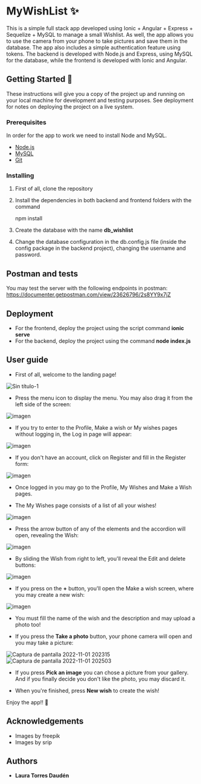 # MyWishList ✨

This is a simple full stack app developed using Ionic + Angular + Express + Sequelize + MySQL to manage a small Wishlist. 
As well, the app allows you to use the camera from your phone to take pictures and save them in the database. The app also includes a simple authentication feature using tokens.
The backend is developed with Node.js and Express, using MySQL for the database, while the frontend is developed with Ionic and Angular.


## Getting Started 🚀

These instructions will give you a copy of the project up and running on
your local machine for development and testing purposes. See deployment
for notes on deploying the project on a live system.

### Prerequisites

In order for the app to work we need to install Node and MySQL.
- [Node.js](https://nodejs.org/es/download/)
- [MySQL](https://www.mysql.com/downloads/)
- [Git](https://git-scm.com/downloads)

### Installing

 1) First of all, clone the repository

 2) Install the dependencies in both backend and frontend folders with the command

    npm install
    
 3) Create the database with the name **db_wishlist**
 
 4) Change the database configuration in the db.config.js file (inside the config package in the backend project), changing the username and password.

## Postman and tests
You may test the server with the following endpoints in postman: https://documenter.getpostman.com/view/23626796/2s8YY9x7jZ

## Deployment

* For the frontend, deploy the project using the script command **ionic serve**
* For the backend, deploy the project using the command **node index.js**

## User guide
* First of all, welcome to the landing page!

![Sin título-1](https://user-images.githubusercontent.com/84546617/199816702-cc21c9ce-af6b-46fc-9ba8-f882a757133d.jpg)

* Press the menu icon to display the menu. You may also drag it from the left side of the screen:

![imagen](https://user-images.githubusercontent.com/84546617/199817714-c3c365f3-853a-4866-8992-a889ac9f0d3b.png)

* If you try to enter to the Profile, Make a wish or My wishes pages without logging in, the Log in page will appear:

![imagen](https://user-images.githubusercontent.com/84546617/199817447-7f320aa3-2b72-4205-b622-cce85b39b494.png)

* If you don't have an account, click on Register and fill in the Register form:

![imagen](https://user-images.githubusercontent.com/84546617/199818712-88596085-d3cc-4b35-9779-c07ce8c31378.png)

* Once logged in you may go to the Profile, My Wishes and Make a Wish pages.

* The My Wishes page consists of a list of all your wishes!

![imagen](https://user-images.githubusercontent.com/84546617/199819114-30c9b986-a489-484c-acf2-ac1c6b5b4d07.png)

* Press the arrow button of any of the elements and the accordion will open, revealing the Wish:

![imagen](https://user-images.githubusercontent.com/84546617/199819359-fa929447-4202-4cb7-8cf5-ae969d11a1fe.png)

* By sliding the Wish from right to left, you'll reveal the Edit and delete buttons:

![imagen](https://user-images.githubusercontent.com/84546617/199819590-2b30a8fb-0470-4d56-a673-30d5c6430fed.png)

* If you press on the **+** button, you'll open the Make a wish screen, where you may create a new wish:

![imagen](https://user-images.githubusercontent.com/84546617/199819797-4cad027f-36a8-4468-bde6-e4ce38d77422.png)

* You must fill the name of the wish and the description and may upload a photo too!

* If you press the **Take a photo** button, your phone camera will open and you may take a picture:

![Captura de pantalla 2022-11-01 202315](https://user-images.githubusercontent.com/84546617/199820299-2d09949b-657c-476d-bd4d-da22af9917c0.jpg)
![Captura de pantalla 2022-11-01 202503](https://user-images.githubusercontent.com/84546617/199820366-9ab33e74-79fe-4cce-ae90-c14f1e3b20c3.jpg)

* If you press **Pick an image** you can chose a picture from your gallery. And if you finally decide you don't like the photo, you may discard it.

* When you're finished, press **New wish** to create the wish!


Enjoy the app!! 💟

## Acknowledgements
* Images by freepik
* Images by srip

## Authors

  - **Laura Torres Daudén**
